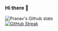 ### Hi there 👋
![Pranav's Github stats](https://github-readme-stats.vercel.app/api?username=pranavsoni1101&theme=midnight-purple&show_icons=true&count_private=true)
<br>
[![GitHub Streak](https://github-readme-streak-stats.herokuapp.com/?user=pranavsoni1101&theme=midnight-purple)](https://git.io/streak-stats)
<!--
**pranavsoni1101/pranavsoni1101** is a ✨ _special_ ✨ repository because its `README.md` (this file) appears on your GitHub profile.

Here are some ideas to get you started:

- 🔭 I’m currently working on ...
- 🌱 I’m currently learning ...
- 👯 I’m looking to collaborate on ...
- 🤔 I’m looking for help with ...
- 💬 Ask me about ...
- 📫 How to reach me: ...
- 😄 Pronouns: ...
- ⚡ Fun fact: ...
-->
